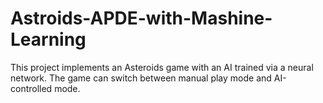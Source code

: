 # Astroids-APDE-with-Mashine-Learning
 This project implements an Asteroids game with an AI trained via a neural network. The game can switch between manual play mode and AI-controlled mode.
